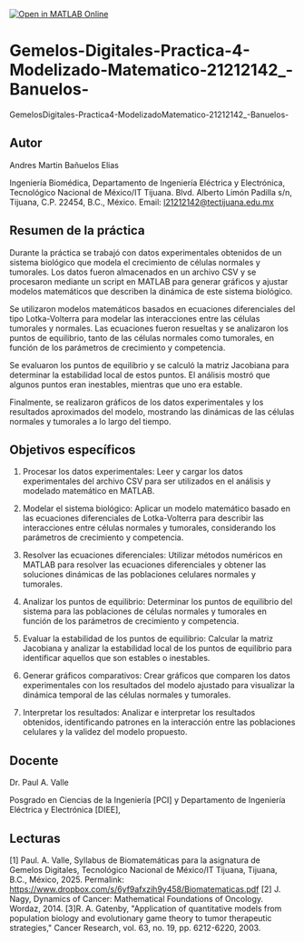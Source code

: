 [![Open in MATLAB Online](https://www.mathworks.com/images/responsive/global/open-in-matlab-online.svg)](https://matlab.mathworks.com/open/github/v1?repo=IamJrbe/Gemelos-Digitales-Practica-4-Modelizado-Matematico-21212142_-Banuelos-)
# Gemelos-Digitales-Practica-4-Modelizado-Matematico-21212142_-Banuelos-
GemelosDigitales-Practica4-ModelizadoMatematico-21212142_-Banuelos-

## Autor
Andres Martin Bañuelos Elias

Ingeniería Biomédica, Departamento de Ingeniería Eléctrica y Electrónica, Tecnológico Nacional de México/IT Tijuana. Blvd. Alberto Limón Padilla s/n, Tijuana, C.P. 22454, B.C., México. Email: l21212142@tectijuana.edu.mx

## Resumen de la práctica
Durante la práctica se trabajó con datos experimentales obtenidos de un sistema biológico que modela el crecimiento de células normales y tumorales. Los datos fueron almacenados en un archivo CSV y se procesaron mediante un script en MATLAB para generar gráficos y ajustar modelos matemáticos que describen la dinámica de este sistema biológico.

Se utilizaron modelos matemáticos basados en ecuaciones diferenciales del tipo Lotka-Volterra para modelar las interacciones entre las células tumorales y normales. Las ecuaciones fueron resueltas y se analizaron los puntos de equilibrio, tanto de las células normales como tumorales, en función de los parámetros de crecimiento y competencia.

Se evaluaron los puntos de equilibrio y se calculó la matriz Jacobiana para determinar la estabilidad local de estos puntos. El análisis mostró que algunos puntos eran inestables, mientras que uno era estable.

Finalmente, se realizaron gráficos de los datos experimentales y los resultados aproximados del modelo, mostrando las dinámicas de las células normales y tumorales a lo largo del tiempo.

## Objetivos específicos

1. Procesar los datos experimentales: Leer y cargar los datos experimentales del archivo CSV para ser utilizados en el análisis y modelado matemático en MATLAB.

2. Modelar el sistema biológico: Aplicar un modelo matemático basado en las ecuaciones diferenciales de Lotka-Volterra para describir las interacciones entre células normales y tumorales, considerando los parámetros de crecimiento y competencia.

3. Resolver las ecuaciones diferenciales: Utilizar métodos numéricos en MATLAB para resolver las ecuaciones diferenciales y obtener las soluciones dinámicas de las poblaciones celulares normales y tumorales.

4. Analizar los puntos de equilibrio: Determinar los puntos de equilibrio del sistema para las poblaciones de células normales y tumorales en función de los parámetros de crecimiento y competencia.

5. Evaluar la estabilidad de los puntos de equilibrio: Calcular la matriz Jacobiana y analizar la estabilidad local de los puntos de equilibrio para identificar aquellos que son estables o inestables.

6. Generar gráficos comparativos: Crear gráficos que comparen los datos experimentales con los resultados del modelo ajustado para visualizar la dinámica temporal de las células normales y tumorales.

7. Interpretar los resultados: Analizar e interpretar los resultados obtenidos, identificando patrones en la interacción entre las poblaciones celulares y la validez del modelo propuesto.

## Docente
Dr. Paul A. Valle

Posgrado en Ciencias de la Ingeniería [PCI] y Departamento de Ingeniería Eléctrica y Electrónica [DIEE], 

## Lecturas
[1] Paul. A. Valle, Syllabus de Biomatemáticas para la asignatura de Gemelos Digitales, Tecnológico Nacional de México/IT Tijuana, Tijuana, B.C., México, 2025. Permalink: https://www.dropbox.com/s/6yf9afxzih9y458/Biomatematicas.pdf
[2] J. Nagy, Dynamics of Cancer: Mathematical Foundations of Oncology. Wordaz, 2014.
[3]R. A. Gatenby, "Application of quantitative models from population biology and evolutionary game theory to tumor therapeutic strategies," Cancer Research, vol. 63, no. 19, pp. 6212-6220, 2003.
